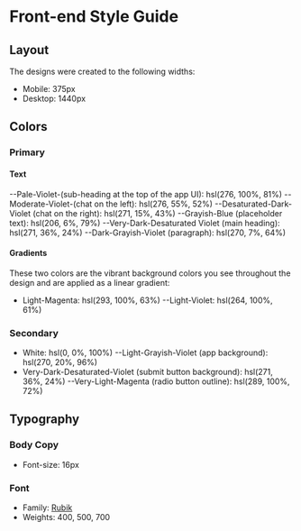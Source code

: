 # Front-end Style Guide

## Layout

The designs were created to the following widths:

- Mobile: 375px
- Desktop: 1440px

## Colors

### Primary

#### Text

--Pale-Violet-(sub-heading at the top of the app UI): hsl(276, 100%, 81%)
--Moderate-Violet-(chat on the left): hsl(276, 55%, 52%)
--Desaturated-Dark-Violet (chat on the right): hsl(271, 15%, 43%)
--Grayish-Blue (placeholder text): hsl(206, 6%, 79%)
--Very-Dark-Desaturated Violet (main heading): hsl(271, 36%, 24%)
--Dark-Grayish-Violet (paragraph): hsl(270, 7%, 64%)

#### Gradients

These two colors are the vibrant background colors you see throughout the design and are applied as a linear gradient:

- Light-Magenta: hsl(293, 100%, 63%)
--Light-Violet: hsl(264, 100%, 61%)

### Secondary

- White: hsl(0, 0%, 100%)
--Light-Grayish-Violet (app background): hsl(270, 20%, 96%)
- Very-Dark-Desaturated-Violet (submit button background): hsl(271, 36%, 24%)
--Very-Light-Magenta (radio button outline): hsl(289, 100%, 72%)

## Typography

### Body Copy

- Font-size: 16px

### Font

- Family: [Rubik](https://fonts.google.com/specimen/Rubik)
- Weights: 400, 500, 700
